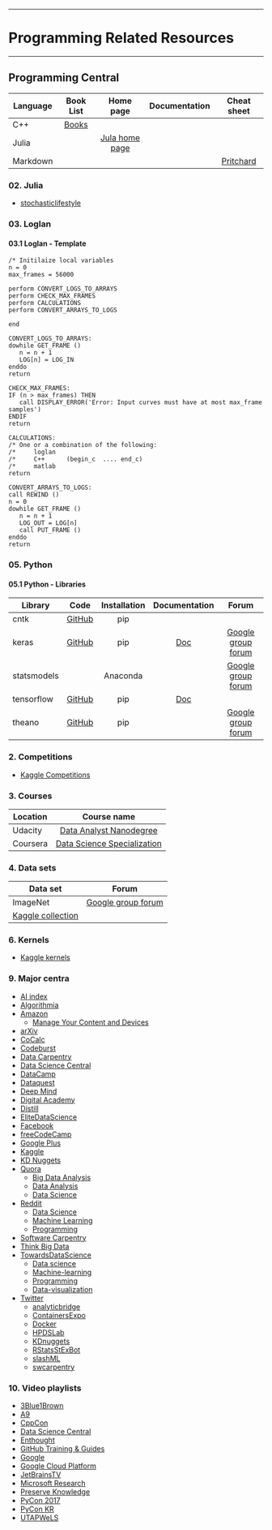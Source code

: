 ----------
# Programming Related Resources #
----------

## Programming Central ##

| Language      | Book List      | Home page               | Documentation | Cheat sheet        |
| ------------- |:--------------:|:-----------------------:|:-------------:|:------------------:|
| C++           | [Books][10001] |                         |               |                    |
| Julia         |                | [Jula home page][10002] |               |                    |
| Markdown      |                |                         |               | [Pritchard][10003] |

[10001]: ./CPP_books.md
[10002]: https://julialang.org/
[10003]: https://github.com/adam-p/markdown-here/wiki/Markdown-Cheatsheet


### 02. Julia ###
- [stochasticlifestyle](http://www.stochasticlifestyle.com/)

### 03. Loglan ###

#### 03.1 Loglan - Template ####

```loglan
/* Initilaize local variables
n = 0
max_frames = 56000

perform CONVERT_LOGS_TO_ARRAYS
perform CHECK_MAX_FRAMES
perform CALCULATIONS
perform CONVERT_ARRAYS_TO_LOGS

end

CONVERT_LOGS_TO_ARRAYS:
dowhile GET_FRAME ()
   n = n + 1
   LOG[n] = LOG_IN
enddo
return

CHECK_MAX_FRAMES:
IF (n > max_frames) THEN
   call DISPLAY_ERROR('Error: Input curves must have at most max_frame samples')
ENDIF
return

CALCULATIONS:
/* One or a combination of the following:
/*     loglan
/*     C++      (begin_c  .... end_c)
/*     matlab 
return

CONVERT_ARRAYS_TO_LOGS:
call REWIND ()
n = 0
dowhile GET_FRAME ()
   n = n + 1
   LOG_OUT = LOG[n]
   call PUT_FRAME ()
enddo
return
```

### 05. Python ###

#### 05.1 Python - Libraries ####

| Library       | Code           | Installation  | Documentation | Forum                      |
| ------------- |:--------------:|:-------------:|:-------------:|:--------------------------:|
| cntk          | [GitHub][1001] | pip           |               |                            |
| keras         | [GitHub][1002] | pip           | [Doc][1003]   | [Google group forum][1004] |
| statsmodels   |                | Anaconda      |               | [Google group forum][1005] |
| tensorflow    | [GitHub][1006] | pip           | [Doc][1007]   |                            |
| theano        | [GitHub][1008] | pip           |               | [Google group forum][1009] |

[1001]: https://github.com/Microsoft/cntk
[1002]: https://github.com/keras-team/keras
[1003]: https://keras.io/
[1004]: https://groups.google.com/forum/#!forum/keras-users
[1005]: https://groups.google.com/forum/#!forum/pystatsmodels
[1006]: https://github.com/tensorflow/tensorflow
[1007]: https://www.tensorflow.org/
[1008]: https://github.com/Theano/Theano
[1009]: https://groups.google.com/forum/#!forum/theano-users

### 2. Competitions ###

- [Kaggle Competitions](https://www.kaggle.com/competitions)

### 3. Courses ###

| Location      | Course name                       |
| ------------- |:---------------------------------:|
| Udacity       | [Data Analyst Nanodegree][52]     |
| Coursera      | [Data Science Specialization][51] |

[51]: https://www.coursera.org/specializations/jhu-data-science
[52]: https://www.udacity.com/course/data-analyst-nanodegree--nd002?v=a4

### 4. Data sets ###

| Data set                 | Forum                     |
| ------------------------ |:-------------------------:|
| ImageNet                 | [Google group forum][101] |
| [Kaggle collection][102] |                           |

[101]: https://groups.google.com/forum/#!forum/imagenet-community
[102]: https://www.kaggle.com/datasets

### 6. Kernels ###

- [Kaggle kernels](https://www.kaggle.com/kernels)

### 9. Major centra ###

- [AI index](https://aiindex.org/)
- [Algorithmia](https://algorithmia.com/)
- [Amazon](https://www.amazon.com)
  + [Manage Your Content and Devices](https://www.amazon.com/mn/dcw/myx.html/ref=nav_youraccount_myk#/home/content/booksAll/dateDsc/)
- [arXiv](https://arxiv.org/)
- [CoCalc](https://cocalc.com/)
- [Codeburst](https://codeburst.io/)
- [Data Carpentry](http://www.datacarpentry.org/)
- [Data Science Central](https://www.datasciencecentral.com)
- [DataCamp](https://www.datacamp.com)
- [Dataquest](https://www.dataquest.io/)
- [Deep Mind](https://deepmind.com/research/publications/)
- [Digital Academy](http://entry.statoil.no/HR/LearnStatoil/DigitalAcademy/pages/digitalacademy-learn.aspx)
- [Distill](https://distill.pub/)
- [EliteDataScience](https://elitedatascience.com)
- [Facebook](https://www.facebook.com/)
- [freeCodeCamp](https://medium.freecodecamp.org/)
- [Google Plus](https://plus.google.com/)
- [Kaggle](https://www.kaggle.com/)
- [KD Nuggets](https://www.kdnuggets.com/)
- [Quora](https://www.quora.com)
  + [Big Data Analysis](https://www.quora.com/topic/Big-Data-Analysis)
  + [Data Analysis](https://www.quora.com/topic/Data-Analysis)
  + [Data Science](https://www.quora.com/topic/Data-Science)
- [Reddit](https://www.reddit.com)
  + [Data Science](https://www.reddit.com/r/datascience/)
  + [Machine Learning](https://www.reddit.com/r/MachineLearning/)
  + [Programming](https://www.reddit.com/r/programming/)
- [Software Carpentry](https://software-carpentry.org/lessons/)
- [Think Big Data](http://thinkbigdata.in/)
- [TowardsDataScience](https://towardsdatascience.com/)
  + [Data science](https://towardsdatascience.com/data-science/home)
  + [Machine-learning](https://towardsdatascience.com/machine-learning/home)
  + [Programming](https://towardsdatascience.com/programming/home)
  + [Data-visualization](https://towardsdatascience.com/data-visualization/home)
- [Twitter](https://twitter.com/)
  + [analyticbridge](https://twitter.com/analyticbridge)
  + [ContainersExpo](https://twitter.com/ContainersExpo)
  + [Docker](https://twitter.com/Docker)
  + [HPDSLab](https://twitter.com/HPDSLab)
  + [KDnuggets](https://twitter.com/kdnuggets)
  + [RStatsStExBot](https://twitter.com/RStatsStExBot)
  + [slashML](https://twitter.com/slashML)
  + [swcarpentry](https://twitter.com/swcarpentry)

### 10. Video playlists ###

- [3Blue1Brown](https://www.youtube.com/channel/UCYO_jab_esuFRV4b17AJtAw/featured)
- [A9](https://www.youtube.com/user/A9Videos/featured)
- [CppCon](https://www.youtube.com/user/CppCon/playlists)
- [Data Science Central](https://www.datasciencecentral.com/video/)
- [Enthought](https://www.youtube.com/user/EnthoughtMedia/playlists)
- [GitHub Training \& Guides](https://www.youtube.com/user/GitHubGuides/playlists)
- [Google](https://www.youtube.com/user/Google/playlists)
- [Google Cloud Platform](https://www.youtube.com/user/googlecloudplatform/playlists)
- [JetBrainsTV](https://www.youtube.com/user/JetBrainsTV/playlists)
- [Microsoft Research](https://www.youtube.com/user/MicrosoftResearch/playlists)
- [Preserve Knowledge](https://www.youtube.com/user/Charleshche/playlists)
- [PyCon 2017](https://www.youtube.com/channel/UCrJhliKNQ8g0qoE_zvL8eVg/videos)
- [PyCon KR](https://www.youtube.com/channel/UC26x6D5xpKx6io4ShfXa_Ow/playlists)
- [UTAPWeLS](https://www.youtube.com/channel/UCHWnztyGyQPEXXbp2Tu0_DA/videos?disable_polymer=1)
